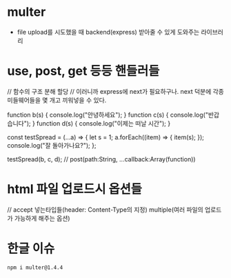 # multer

- file upload를 시도했을 때 backend(express) 받아줄 수 있게 도와주는 라이브러리

# use, post, get 등등 핸들러들

// 함수의 구조 분해 할당
// 이러니까 express에 next가 필요하구나. next 덕분에 각종 미들웨어들을 몇 개고 끼워넣을 수 있다.

function b(s) {
console.log("안녕하세요");
}
function c(s) {
console.log("반갑습니다");
}
function d(s) {
console.log("이제는 떠날 시간");
}

const testSpread = (...a) => {
let s = 1;
a.forEach((item) => {
item(s);
});
console.log("잘 돌아가나요?");
};

testSpread(b, c, d);
// post(path:String, ...callback:Array(function))

# html 파일 업로드시 옵션들

// accept 넣는타입들(header: Content-Type의 지정) multiple(여러 파일의 업로드가 가능하게 해주는 옵션)

# 한글 이슈

```bash
npm i multer@1.4.4
```
